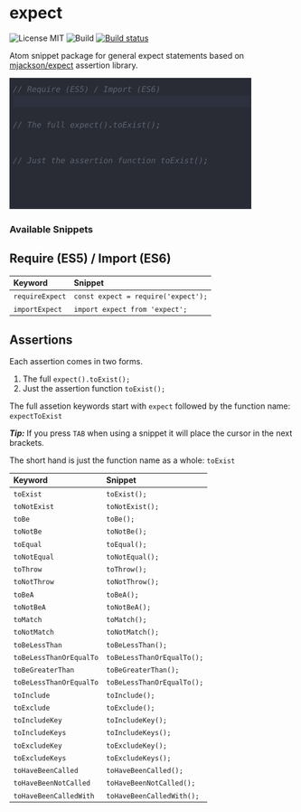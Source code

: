 # expect
![License MIT](https://img.shields.io/badge/license-MIT-blue.svg)
![Build](https://travis-ci.org/MikeBruns/expect.svg?branch=master)
[![Build status](https://ci.appveyor.com/api/projects/status/nivhe14l8dvfgqnl/branch/master?svg=true)](https://ci.appveyor.com/project/MikeBruns/expect/branch/master)

Atom snippet package for general expect statements based on [mjackson/expect](https://github.com/mjackson/expect) assertion library.

![Example](https://raw.githubusercontent.com/MikeBruns/expect/master/example.gif)


### Available Snippets
## Require (ES5) / Import (ES6)
| Keyword         | Snippet      |
|:--------------- |:-------------|
| `requireExpect` | `const expect = require('expect');` |
| `importExpect`  | `import expect from 'expect';`      |

## Assertions
Each assertion comes in two forms.
1. The full `expect().toExist();`
2. Just the assertion function `toExist();`

The full assetion keywords start with `expect` followed by the function name: `expectToExist`

   ***Tip:*** If you press `TAB` when using a snippet it will place the cursor in the next brackets.

The short hand is just the function name as a whole: `toExist`

| Keyword                   | Snippet      |
|:------------------------- |:-------------|
| `toExist`                 | `toExist();` |
| `toNotExist`              | `toNotExist();` |
| `toBe`                    | `toBe();` |
| `toNotBe`                 | `toNotBe();` |
| `toEqual`                 | `toEqual();` |
| `toNotEqual`              | `toNotEqual();` |
| `toThrow`                 | `toThrow();` |
| `toNotThrow`              | `toNotThrow();` |
| `toBeA`                   | `toBeA();` |
| `toNotBeA`                | `toNotBeA();` |
| `toMatch`                 | `toMatch();` |
| `toNotMatch`              | `toNotMatch();` |
| `toBeLessThan`            | `toBeLessThan();` |
| `toBeLessThanOrEqualTo`   | `toBeLessThanOrEqualTo();`|
| `toBeGreaterThan`         | `toBeGreaterThan();` |
| `toBeLessThanOrEqualTo`   | `toBeLessThanOrEqualTo();` |
| `toInclude`               | `toInclude();` |
| `toExclude`               | `toExclude();` |
| `toIncludeKey`            | `toIncludeKey();` |
| `toIncludeKeys`           | `toIncludeKeys();` |
| `toExcludeKey`            | `toExcludeKey();` |
| `toExcludeKeys`           | `toExcludeKeys();` |
| `toHaveBeenCalled`        | `toHaveBeenCalled();` |
| `toHaveBeenNotCalled`     | `toHaveBeenNotCalled();` |
| `toHaveBeenCalledWith`    | `toHaveBeenCalledWith();` |
